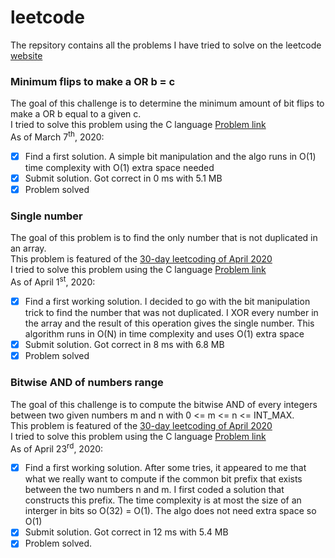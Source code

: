 # leetcode
The repsitory contains all the problems I have tried to solve on the leetcode [website](https://leetcode.com/problemset/all/)

### Minimum flips to make a OR b = c
The goal of this challenge is to determine the minimum amount of bit flips to
make a OR b equal to a given c.  
I tried to solve this problem using the C language [Problem
link](https://leetcode.com/problems/minimum-flips-to-make-a-or-b-equal-to-c)  
As of March 7<sup>th</sup>, 2020:
- [X] Find a first solution. A simple bit manipulation and the algo runs in O(1)
      time complexity with O(1) extra space needed
- [X] Submit solution. Got correct in 0 ms with 5.1 MB
- [X] Problem solved

### Single number
The goal of this problem is to find the only number that is not duplicated in an
array.  
This problem is featured of the [30-day leetcoding of April
2020](https://leetcode.com/explore/featured/card/30-day-leetcoding-challenge/)  
I tried to solve this problem using the C language [Problem
link](https://leetcode.com/problems/single-number/)  
As of April 1<sup>st</sup>, 2020:
- [X] Find a first working solution. I decided to go with the bit manipulation
      trick to find the number that was not duplicated. I XOR every number in
      the array and the result of this operation gives the single number. This
      algorithm runs in O(N) in time complexity and uses O(1) extra space
- [X] Submit solution. Got correct in 8 ms with 6.8 MB
- [X] Problem solved

### Bitwise AND of numbers range
The goal of this challenge is to compute the bitwise AND of every integers
between two given numbers m and n with 0 <= m <= n <= INT_MAX.  
This problem is featured of the [30-day leetcoding of April
2020](https://leetcode.com/explore/featured/card/30-day-leetcoding-challenge/)  
I tried to solve this problem using the C language [Problem
link](https://leetcode.com/problems/bitwise-and-of-numbers-range/)  
As of April 23<sup>rd</sup>, 2020:
- [X] Find a first working solution. After some tries, it appeared to me that
      what we really want to compute if the common bit prefix that exists
      between the two numbers n and m. I first coded a solution that constructs
      this prefix. The time complexity is at most the size of an interger in
      bits so O(32) = O(1). The algo does not need extra space so O(1)
- [X] Submit solution. Got correct in 12 ms with 5.4 MB
- [X] Problem solved.

